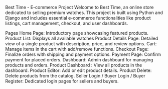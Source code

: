 Best Time - E-commerce Project
Welcome to Best Time, an online store dedicated to selling premium watches. This project is built using Python and Django and includes essential e-commerce functionalities like product listings, cart management, checkout, and user dashboards.

Pages
Home Page: Introductory page showcasing featured products.
Product List: Displays all available watches 
Product Details Page: Detailed view of a single product with description, price, and review options.
Cart: Manage items in the cart with add/remove functions.
Checkout Page: Finalize orders with shipping and payment options.
Payment Page: Confirm payment for placed orders.
Dashboard: Admin dashboard for managing products and orders.
Product Dashboard : View all products in the dashboard.
Product Editor: Add or edit product details.
Product Delete: Delete products from the catalog.
Seller Login / Buyer Login / Buyer Register: Dedicated login pages for sellers and buyers.